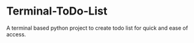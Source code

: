 # Terminal-ToDo-List
A terminal based python project to create todo list for quick and ease of access.
